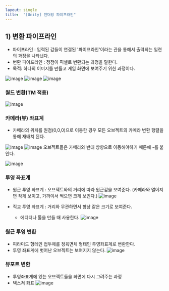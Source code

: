 ```yaml
---
layout: single
title:  "[Unity] 렌더링 파이프라인"
---
```


## 1) 변환 파이프라인
- 파이프라인 : 입력된 값들이 연결된 '파이프라인'이라는 관을 통해서 출력되는 일련의 과정을 나타낸다.
- 변환 파이프라인 : 정점이 픽셀로 변환되는 과정을 말한다.
- 목적: 하나의 이미지를 만들고 게임 화면에 보여주기 위한 과정이다.


![image](https://user-images.githubusercontent.com/55589616/210687407-1f3eb03d-47bd-4bef-943a-7ad2f439dbcc.png)
![image](https://user-images.githubusercontent.com/55589616/210680843-de839b47-3eeb-4849-b4b9-04b906c57e3f.png)
![image](https://user-images.githubusercontent.com/55589616/210687571-1dfb98bf-af69-4a87-85d1-82b14c74049a.png)


### 월드 변환(TM 적용)
![image](https://user-images.githubusercontent.com/55589616/210688110-3f17bf4b-e1ed-4cac-bcb9-c4c86e75ece0.png)


### 카메라(뷰) 좌표계
- 카메라의 위치를 원점(0,0,0)으로 이동한 경우 모든 오브젝트의 카메라 변환 행렬을 통해 재배치 된다.

![image](https://user-images.githubusercontent.com/55589616/210688406-ee2a1c10-2be7-46cb-b6b7-f451d7dc2098.png)
![image](https://user-images.githubusercontent.com/55589616/210690848-b5c187ff-a89d-49f5-b974-5d2a8c1f18e3.png)
오브젝트들은 카메라와 반대 방향으로 이동해야하기 때문에 -를 붙인다.

![image](https://user-images.githubusercontent.com/55589616/210691123-9ffac317-1384-412a-b85a-5089de86d5fa.png)


### 투영 좌표계
- 원근 투영 좌표계 : 오브젝트와의 거리에 따라 원근감을 보여준다.  (카메라와 멀어지면 작게 보이고, 가까이서 찍으면 크게 보인다.)
![image](https://user-images.githubusercontent.com/55589616/210691222-a5df37a2-42e0-496c-a7c8-3a44ee08fa83.png)


- 직교 투영 좌표계 : 거리와 무관하면서 항상 같은 크기로 보여준다.
    - 에디터나 툴을 만들 때 사용한다.
![image](https://user-images.githubusercontent.com/55589616/210691555-54994359-d644-4c7b-9bb9-5c4395675640.png)


### 원근 투영 변환
- 피라미드 형테인 접두체를 정육면체 형태인 투영좌표계로 변환한다.
- 투영 좌표계에 벗어난 오브젝트는 보여지지 않는다.
![image](https://user-images.githubusercontent.com/55589616/210691804-fa0175b4-3a21-4a3b-847f-52622dba030d.png)


### 뷰포트 변환
- 투영좌표계에 있는 오브젝트들을 화면에 다시 그려주는 과정
- 텍스쳐 좌표
![image](https://user-images.githubusercontent.com/55589616/210692023-6c02fa1c-c411-40ad-b105-1ee605192f97.png)

